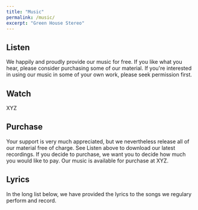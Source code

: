 ```yaml
---
title: "Music"
permalink: /music/
excerpt: "Green House Stereo"
---
```


## Listen
We happily and proudly provide our music for free. If you like what you hear, please consider purchasing some of our material. If you're interested in using our music in some of your own work, please seek permission first.

## Watch
XYZ

## Purchase
Your support is very much appreciated, but we nevertheless release all of our material free of charge. See Listen above to download our latest recordings. If you decide to purchase, we want you to decide how much you would like to pay. Our music is available for purchase at XYZ.

## Lyrics
In the long list below, we have provided the lyrics to the songs we regulary perform and record.
